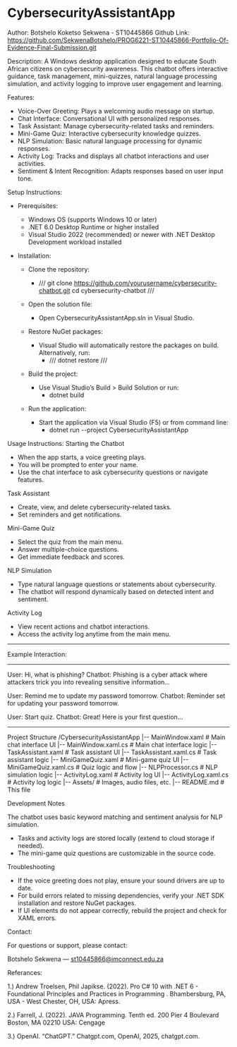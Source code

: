 # CybersecurityAssistantApp

Author: Botshelo Koketso Sekwena - ST10445866
Github Link: https://github.com/SekwenaBotshelo/PROG6221-ST10445866-Portfolio-Of-Evidence-Final-Submission.git 

Description:
A Windows desktop application designed to educate South African citizens on cybersecurity awareness. This chatbot offers interactive guidance, task management, mini-quizzes, natural language processing simulation, and activity logging to improve user engagement and learning.

Features:
- Voice-Over Greeting: Plays a welcoming audio message on startup.
- Chat Interface: Conversational UI with personalized responses.
- Task Assistant: Manage cybersecurity-related tasks and reminders.
- Mini-Game Quiz: Interactive cybersecurity knowledge quizzes.
- NLP Simulation: Basic natural language processing for dynamic responses.
- Activity Log: Tracks and displays all chatbot interactions and user activities.
- Sentiment & Intent Recognition: Adapts responses based on user input tone.

Setup Instructions:
- Prerequisites:
  - Windows OS (supports Windows 10 or later)
  - .NET 6.0 Desktop Runtime or higher installed
  - Visual Studio 2022 (recommended) or newer with .NET Desktop Development workload installed
 
- Installation:
  - Clone the repository:
      - /// git clone https://github.com/yourusername/cybersecurity-chatbot.git
cd cybersecurity-chatbot ///
  - Open the solution file:
      - Open CybersecurityAssistantApp.sln in Visual Studio.
  - Restore NuGet packages:
      - Visual Studio will automatically restore the packages on build. Alternatively, run:
          - /// dotnet restore ///
  - Build the project:
      - Use Visual Studio’s Build > Build Solution or run:
          - dotnet build
       
  - Run the application:
      - Start the application via Visual Studio (F5) or from command line:
          - dotnet run --project CybersecurityAssistantApp

Usage Instructions:
Starting the Chatbot
- When the app starts, a voice greeting plays.
- You will be prompted to enter your name.
- Use the chat interface to ask cybersecurity questions or navigate features.

Task Assistant
- Create, view, and delete cybersecurity-related tasks.
- Set reminders and get notifications.

Mini-Game Quiz
- Select the quiz from the main menu.
- Answer multiple-choice questions.
- Get immediate feedback and scores.

NLP Simulation
- Type natural language questions or statements about cybersecurity.
- The chatbot will respond dynamically based on detected intent and sentiment.

Activity Log
- View recent actions and chatbot interactions.
- Access the activity log anytime from the main menu.

____________________________________________________________________________________________ 
Example Interaction:
____________________________________________________________________________________________ 
User: Hi, what is phishing?
Chatbot: Phishing is a cyber attack where attackers trick you into revealing sensitive information...                                                                          

User: Remind me to update my password tomorrow.
Chatbot: Reminder set for updating your password tomorrow.

User: Start quiz.
Chatbot: Great! Here is your first question...
____________________________________________________________________________________________

Project Structure
/CybersecurityAssistantApp
|-- MainWindow.xaml       # Main chat interface UI
|-- MainWindow.xaml.cs    # Main chat interface logic
|-- TaskAssistant.xaml    # Task assistant UI
|-- TaskAssistant.xaml.cs # Task assistant logic
|-- MiniGameQuiz.xaml     # Mini-game quiz UI
|-- MiniGameQuiz.xaml.cs  # Quiz logic and flow
|-- NLPProcessor.cs       # NLP simulation logic
|-- ActivityLog.xaml      # Activity log UI
|-- ActivityLog.xaml.cs   # Activity log logic
|-- Assets/               # Images, audio files, etc.
|-- README.md             # This file

Development Notes

The chatbot uses basic keyword matching and sentiment analysis for NLP simulation.
- Tasks and activity logs are stored locally (extend to cloud storage if needed).
- The mini-game quiz questions are customizable in the source code.

Troubleshooting
- If the voice greeting does not play, ensure your sound drivers are up to date.
- For build errors related to missing dependencies, verify your .NET SDK installation and restore    NuGet packages.
- If UI elements do not appear correctly, rebuild the project and check for XAML errors.

Contact:

For questions or support, please contact:

Botshelo Sekwena — st10445866@imconnect.edu.za

Referances:

1.) Andrew Troelsen, Phil Japikse. (2022). Pro C# 10 with .NET 6 - 
	Foundational Principles and Practices in Programming .
	Bhambersburg, PA, USA - West Chester, OH, USA: Apress.

2.) Farrell, J. (2022). JAVA Programming. Tenth ed. 200 Pier 4 Boulevard Boston,
	MA 02210 USA: Cengage 

3.) OpenAI. “ChatGPT.” Chatgpt.com, OpenAI, 2025, chatgpt.com.
